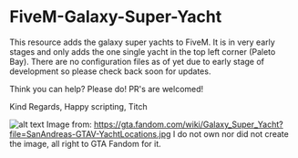 # FiveM-Galaxy-Super-Yacht

This resource adds the galaxy super yachts to FiveM. It is in very early stages and only adds the one single yacht in the top left corner (Paleto Bay). There are no configuration files as of yet due to early stage of development so please check back soon for updates. 

Think you can help? Please do! PR's are welcomed!

Kind Regards, Happy scripting, Titch


![alt text](https://vignette.wikia.nocookie.net/gtawiki/images/a/ab/SanAndreas-GTAV-YachtLocations.jpg/revision/latest/scale-to-width-down/1000?cb=20160726175555 "")
Image from: https://gta.fandom.com/wiki/Galaxy_Super_Yacht?file=SanAndreas-GTAV-YachtLocations.jpg I do not own nor did not create the image, all right to GTA Fandom for it.
